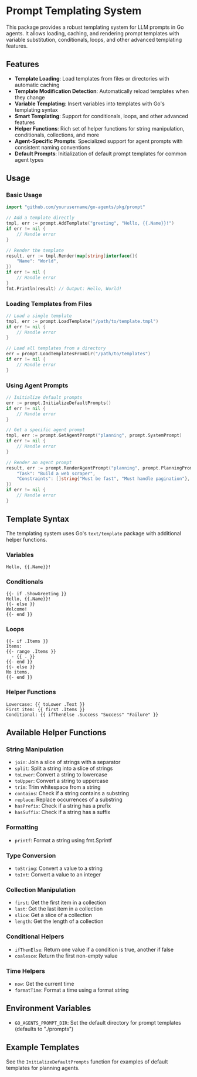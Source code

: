 # Prompt Templating System

This package provides a robust templating system for LLM prompts in Go agents. It allows loading, caching, and rendering prompt templates with variable substitution, conditionals, loops, and other advanced templating features.

## Features

- **Template Loading**: Load templates from files or directories with automatic caching
- **Template Modification Detection**: Automatically reload templates when they change
- **Variable Templating**: Insert variables into templates with Go's templating syntax
- **Smart Templating**: Support for conditionals, loops, and other advanced features
- **Helper Functions**: Rich set of helper functions for string manipulation, conditionals, collections, and more
- **Agent-Specific Prompts**: Specialized support for agent prompts with consistent naming conventions
- **Default Prompts**: Initialization of default prompt templates for common agent types

## Usage

### Basic Usage

```go
import "github.com/yourusername/go-agents/pkg/prompt"

// Add a template directly
tmpl, err := prompt.AddTemplate("greeting", "Hello, {{.Name}}!")
if err != nil {
    // Handle error
}

// Render the template
result, err := tmpl.Render(map[string]interface{}{
    "Name": "World",
})
if err != nil {
    // Handle error
}
fmt.Println(result) // Output: Hello, World!
```

### Loading Templates from Files

```go
// Load a single template
tmpl, err := prompt.LoadTemplate("/path/to/template.tmpl")
if err != nil {
    // Handle error
}

// Load all templates from a directory
err = prompt.LoadTemplatesFromDir("/path/to/templates")
if err != nil {
    // Handle error
}
```

### Using Agent Prompts

```go
// Initialize default prompts
err := prompt.InitializeDefaultPrompts()
if err != nil {
    // Handle error
}

// Get a specific agent prompt
tmpl, err := prompt.GetAgentPrompt("planning", prompt.SystemPrompt)
if err != nil {
    // Handle error
}

// Render an agent prompt
result, err := prompt.RenderAgentPrompt("planning", prompt.PlanningPrompt, map[string]interface{}{
    "Task": "Build a web scraper",
    "Constraints": []string{"Must be fast", "Must handle pagination"},
})
if err != nil {
    // Handle error
}
```

## Template Syntax

The templating system uses Go's `text/template` package with additional helper functions.

### Variables

```
Hello, {{.Name}}!
```

### Conditionals

```
{{- if .ShowGreeting }}
Hello, {{.Name}}!
{{- else }}
Welcome!
{{- end }}
```

### Loops

```
{{- if .Items }}
Items:
{{- range .Items }}
  - {{ . }}
{{- end }}
{{- else }}
No items.
{{- end }}
```

### Helper Functions

```
Lowercase: {{ toLower .Text }}
First item: {{ first .Items }}
Conditional: {{ ifThenElse .Success "Success" "Failure" }}
```

## Available Helper Functions

### String Manipulation
- `join`: Join a slice of strings with a separator
- `split`: Split a string into a slice of strings
- `toLower`: Convert a string to lowercase
- `toUpper`: Convert a string to uppercase
- `trim`: Trim whitespace from a string
- `contains`: Check if a string contains a substring
- `replace`: Replace occurrences of a substring
- `hasPrefix`: Check if a string has a prefix
- `hasSuffix`: Check if a string has a suffix

### Formatting
- `printf`: Format a string using fmt.Sprintf

### Type Conversion
- `toString`: Convert a value to a string
- `toInt`: Convert a value to an integer

### Collection Manipulation
- `first`: Get the first item in a collection
- `last`: Get the last item in a collection
- `slice`: Get a slice of a collection
- `length`: Get the length of a collection

### Conditional Helpers
- `ifThenElse`: Return one value if a condition is true, another if false
- `coalesce`: Return the first non-empty value

### Time Helpers
- `now`: Get the current time
- `formatTime`: Format a time using a format string

## Environment Variables

- `GO_AGENTS_PROMPT_DIR`: Set the default directory for prompt templates (defaults to "./prompts")

## Example Templates

See the `InitializeDefaultPrompts` function for examples of default templates for planning agents.
